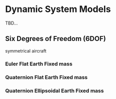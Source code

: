 # Dynamic System Models

TBD...

## Six Degrees of Freedom (6DOF)

symmetrical aircraft

### Euler Flat Earth Fixed mass

### Quaternion Flat Earth Fixed mass

### Quaternion Ellipsoidal Earth Fixed mass
